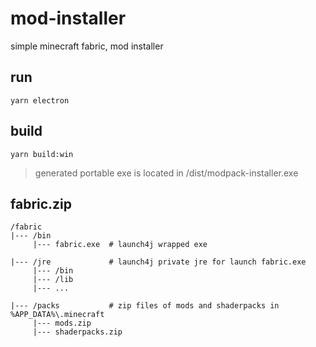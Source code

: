 # mod-installer
simple minecraft fabric, mod installer

## run
`yarn electron`

## build
`yarn build:win`  
> generated portable exe is located in /dist/modpack-installer.exe

## fabric.zip
```
/fabric
|--- /bin
     |--- fabric.exe  # launch4j wrapped exe

|--- /jre             # launch4j private jre for launch fabric.exe
     |--- /bin
     |--- /lib
     |--- ...
     
|--- /packs           # zip files of mods and shaderpacks in %APP_DATA%\.minecraft 
     |--- mods.zip
     |--- shaderpacks.zip
```
